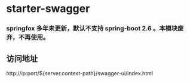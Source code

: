 # starter-swagger
### springfox 多年未更新，默认不支持 spring-boot 2.6 。本模块废弃，不再使用。

## 访问地址
http://ip:port/${server.context-path}/swagger-ui/index.html

